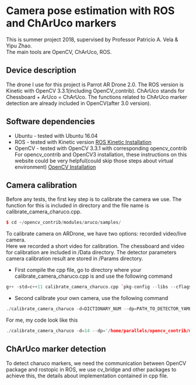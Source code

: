 # Camera pose estimation with ROS and ChArUco markers
This is summer project 2018, supervised by Professor Patricio A. Vela &amp; Yipu Zhao.  
The main tools are OpenCV, ChArUco, ROS. 

## Device description
The drone I use for this project is Parrot AR Drone 2.0. The ROS version is Kinetic with OpenCV 3.3.1(including OpenCV_contrib). ChArUco stands for Chessboard + ArUco = ChArUco. The functions related to ChArUco marker detection are already included in OpenCV(after 3.0 version). 

## Software dependencies
* Ubuntu - tested with Ubuntu 16.04
* ROS - tested with Kinetic version [ROS Kinetic Installation](http://wiki.ros.org/kinetic/Installation/Ubuntu)
* OpenCV - tested with OpenCV 3.3.1 with corresponding opencv_contrib
For opencv_contrib and OpenCV3 installation, these instructions on this website could be very helpful(could skip those steps about virtual environment)   [OpenCV Installation](https://www.learnopencv.com/install-opencv3-on-ubuntu/)

## Camera calibration
Before any tests, the first key step is to calibrate the camera we use. The function for this is included in directory and the file name is calibrate_camera_charuco.cpp.
```C++
$ cd ~/opencv_contrib/modules/aruco/samples/
```
To calibrate camera on ARDrone, we have two options: recorded video/live camera.  
Here we recorded a short video for calibration. The chessboard and video for calibration are included in /Data directory. The detector parameters camera calibration result are stored in /Params directory.  
* First compile the cpp file, go to directory where your calibrate_camera_charuco.cpp is and use the following command
```C++
g++ -std=c++11 calibrate_camera_charuco.cpp `pkg-config --libs --cflags opencv` -o calibrate_camera_charuco
```
* Second calibrate your own camera, use the following command
```C++
./calibrate_camera_charuco -d=DICTIONARY_NUM --dp=PATH_TO_DETECTOR_YAMLFILE -h=MARKER_NUM_Y --ml=MARKER_LENGTH -sl=SQUARE_LENGTH -w=MARKER_NUM_X calibrate_camera.yml -v=PATH_TO_VIDEO 
```
For me, my code look like this
```C++
./calibrate_camera_charuco -d=14 --dp='/home/parallels/opencv_contrib/modules/aruco/samples/detector_params.yml' -h=7 --ml=0.025 -sl=0.034 -w=5 calibrate_camera.yml -v='/home/parallels/ardrone_videos/output.avi' 
```

## ChArUco marker detection
To detect charuco markers, we need the communication between OpenCV package and rostopic in ROS, we use cv_bridge and other packages to achieve this, the details about implementation contained in cpp file.



